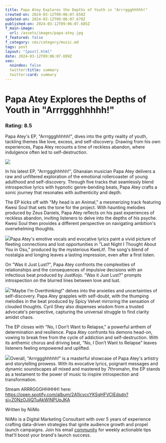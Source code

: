 ```yaml
---
title: Papa Atey Explores the Depths of Youth in "Arrrggghhhhh!"
created-on: 2024-03-12T09:06:07.650Z
updated-on: 2024-03-12T09:06:07.670Z
published-on: 2024-03-12T09:06:07.685Z
f_main-image:
  url: /assets/images/papa-atey.jpg
f_featured: false
f_category: cms/category/music.md
tags: post
layout: "[post].html"
date: 2024-03-12T09:06:07.699Z
seo:
  noindex: false
  twitter:title: summary
  twitter:card: summary
---
```

# Papa Atey Explores the Depths of Youth in "Arrrggghhhhh!"

### Rating: 8.5

Papa Atey's EP, "Arrrggghhhhh!", dives into the gritty reality of youth, tackling themes like love, excess, and self-discovery. Drawing from his own experiences, Papa Atey recounts a time of reckless abandon, where indulgence often led to self-destruction.

![](https://lh7-us.googleusercontent.com/pglKwQAth8yu3IYCxUc7HWNfqPTXOJFQHtHjHjS2o5_dxPqePSVs-58zBYOoAtxsXg3Q2L72CZ6GUXnzQ3ovkxOQU6RwTzTqDwjp0lH-QclpCrywVaCF3ShvGm_UgT6zNNfwaY1Q_pH3FNUgoZCUe8I)

In his latest EP, "Arrrggghhhhh!", Ghanaian musician Papa Atey delivers a raw and unfiltered exploration of the emotional rollercoaster of young adulthood and self-discovery. Through five tracks that seamlessly blend introspective lyrics with hypnotic genre-bending beats, Papa Atey crafts a sonic journey that resonates with authenticity and depth.

The EP kicks off with "My head is an Animal," a mesmerizing track featuring Kwesi Soul that sets the tone for the project. With haunting melodies produced by Zeus Daniels, Papa Atey reflects on his past experiences of reckless abandon, inviting listeners to delve into the depths of his psyche. Kwesi Soul then provides a different perspective on navigating ambition's overwhelming thoughts.

![](https://lh7-us.googleusercontent.com/BoL8O0VkuvRPqU6zwn3m66gvIgtfTVfxgrMFFVaRIY_su2LmimWLoz00A4tNFOcsCFr5QhmSJIYunsObgRzj8GVOLoYBTJKcqKuq7JUOuDUXBTHE9Igxn8TMn-a6WDMWtEh86OFvMem095B1xh3wTQQ)Papa Atey's emotive vocals and evocative lyrics paint a vivid picture of fleeting connections and lost opportunities in "Last Night I Thought About You in Osu," produced by the mysterious KweLit!. The song's blend of nostalgia and longing leaves a lasting impression, even after a first listen. 

On "Was it Just Lust?", Papa Atey confronts the complexities of relationships and the consequences of impulsive decisions with an infectious beat produced by JustKojo. "Was it Just Lust?" prompts introspection on the blurred lines between love and lust. 

![](https://lh7-us.googleusercontent.com/nwVfZJYkDoa9A2xA3hcbKeJ5tApby_KLyc9dCRyfNSL3-nab5YZUUTbblOKnzGcCBqOB0WQ5xNAmXydFb4UTk6wkc8xCTzBsdU1M0h09LEL92SguUskXRtplQ76ETnyFWpldkD4-PM5cQBLs-t5-WVs)"Maybe I’m Overthinking!" delves into the anxieties and uncertainties of self-discovery. Papa Atey grapples with self-doubt, with the thumping melodies in the beat produced by Spicy Velvet mirroring the sensation of clouded thoughts. Cyril Shey also dispenses wisdom from a trusted advocate's perspective, capturing the universal struggle to find clarity amidst chaos.

The EP closes with "No, I Don’t Want to Relapse," a powerful anthem of determination and resilience. Papa Atey confronts his demons head-on, vowing to break free from the cycle of addiction and self-destruction. With its anthemic chorus and driving beat, "No, I Don’t Want to Relapse” leaves listeners feeling empowered and uplifted.

![](https://lh7-us.googleusercontent.com/6im_BNqxWBv0uF126AHZJLbDjHG6gy6gbMGNKImfTF0C7X3kp3DQtIAwryoF25bz8xGzzORhdCnjq5qP7lXeiC-RtK7mQ0WbeWx_k2_YbtZXOP_2kBkvC2fIVo4T-RRuldqRal-lo-UeGamPEjdk_W8)Overall, "Arrrggghhhhh!" is a masterful showcase of Papa Atey's artistry and storytelling prowess. With its evocative lyrics, poignant messages and dynamic soundscapes all mixed and mastered by 7thromahn, the EP stands as a testament to the power of music to inspire introspection and transformation. 

Stream ARRRGGGHHHHH! here: <https://open.spotify.com/album/2A1IcvccYKSgHFVClEdsdn?si=Z0NzOJjlQTuAkWINPUpJKA>

Written by NiiMo

NiiMo is a Digital Marketing Consultant with over 5 years of experience crafting data-driven strategies that ignite audience growth and propel launch campaigns. Join his email [community](https://mailchi.mp/afc69cad07da/readniimolikesit) for weekly actionable tips that'll boost your brand's launch success.